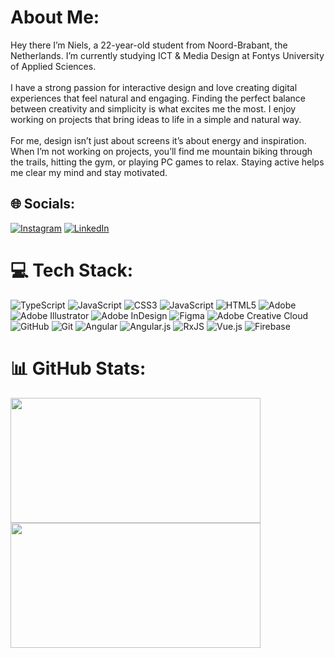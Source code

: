 # About Me:
Hey there I’m Niels, a 22-year-old student from Noord-Brabant, the Netherlands. I’m currently studying ICT & Media Design at Fontys University of Applied Sciences.<br><br>I have a strong passion for interactive design and love creating digital experiences that feel natural and engaging. Finding the perfect balance between creativity and simplicity is what excites me the most. I enjoy working on projects that bring ideas to life in a simple and natural way.<br><br>For me, design isn’t just about screens it’s about energy and inspiration. When I’m not working on projects, you’ll find me mountain biking through the trails, hitting the gym, or playing PC games to relax. Staying active helps me clear my mind and stay motivated.


## 🌐 Socials:
[![Instagram](https://img.shields.io/badge/Instagram-%23E4405F.svg?logo=Instagram&logoColor=white)](https://instagram.com/niels_lazaroms) [![LinkedIn](https://img.shields.io/badge/LinkedIn-%230077B5.svg?logo=linkedin&logoColor=white)](https://www.linkedin.com/in/niels-lazaroms-608664242/) 

# 💻 Tech Stack:
![TypeScript](https://img.shields.io/badge/typescript-%23007ACC.svg?style=for-the-badge&logo=typescript&logoColor=white) ![JavaScript](https://img.shields.io/badge/javascript-%23323330.svg?style=for-the-badge&logo=javascript&logoColor=%23F7DF1E) ![CSS3](https://img.shields.io/badge/css3-%231572B6.svg?style=for-the-badge&logo=css3&logoColor=white) ![JavaScript](https://img.shields.io/badge/javascript-%23323330.svg?style=for-the-badge&logo=javascript&logoColor=%23F7DF1E) ![HTML5](https://img.shields.io/badge/html5-%23E34F26.svg?style=for-the-badge&logo=html5&logoColor=white) ![Adobe](https://img.shields.io/badge/adobe-%23FF0000.svg?style=for-the-badge&logo=adobe&logoColor=white) ![Adobe Illustrator](https://img.shields.io/badge/adobe%20illustrator-%23FF9A00.svg?style=for-the-badge&logo=adobe%20illustrator&logoColor=white) ![Adobe InDesign](https://img.shields.io/badge/Adobe%20InDesign-49021F?style=for-the-badge&logo=adobeindesign&logoColor=FF3366) ![Figma](https://img.shields.io/badge/figma-%23F24E1E.svg?style=for-the-badge&logo=figma&logoColor=white) ![Adobe Creative Cloud](https://img.shields.io/badge/Adobe%20Creative%20Cloud-DA1F26.svg?style=for-the-badge&logo=Adobe%20Creative%20Cloud&logoColor=white) ![GitHub](https://img.shields.io/badge/github-%23121011.svg?style=for-the-badge&logo=github&logoColor=white) ![Git](https://img.shields.io/badge/git-%23F05033.svg?style=for-the-badge&logo=git&logoColor=white) ![Angular](https://img.shields.io/badge/angular-%23DD0031.svg?style=for-the-badge&logo=angular&logoColor=white) ![Angular.js](https://img.shields.io/badge/angular.js-%23E23237.svg?style=for-the-badge&logo=angularjs&logoColor=white) ![RxJS](https://img.shields.io/badge/rxjs-%23B7178C.svg?style=for-the-badge&logo=reactivex&logoColor=white) ![Vue.js](https://img.shields.io/badge/vue.js-%2335495e.svg?style=for-the-badge&logo=vuedotjs&logoColor=%234FC08D) ![Firebase](https://img.shields.io/badge/firebase-a08021?style=for-the-badge&logo=firebase&logoColor=ffcd34)
# 📊 GitHub Stats:
<img src="https://github-readme-stats.vercel.app/api?username=NielsLazaroms&theme=dark&hide_border=false&include_all_commits=false&count_private=true" width="400" height="200"><img src="https://github-readme-stats.vercel.app/api/top-langs/?username=NielsLazaroms&theme=dark&hide_border=false&include_all_commits=false&count_private=true&layout=compact" width="400" height="200">


